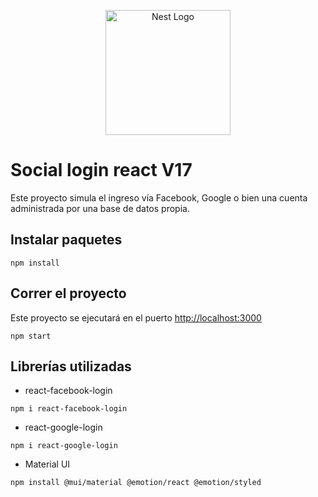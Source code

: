 <p style="text-align: center">
  <a href="https://es.reactjs.org" target="blank"><img src="https://upload.wikimedia.org/wikipedia/commons/thumb/4/47/React.svg/800px-React.svg.png" width="200" alt="Nest Logo" /></a>
</p>

# Social login react V17

Este proyecto simula el ingreso vía Facebook, Google o bien una cuenta administrada por una
base de datos propia.

## Instalar paquetes

```
npm install
```

## Correr el proyecto

Este proyecto se ejecutará en el puerto [http://localhost:3000](http://localhost:3000)

```
npm start
```

## Librerías utilizadas

- react-facebook-login
```
npm i react-facebook-login
```
- react-google-login
```
npm i react-google-login
```
- Material UI
```
npm install @mui/material @emotion/react @emotion/styled
```
